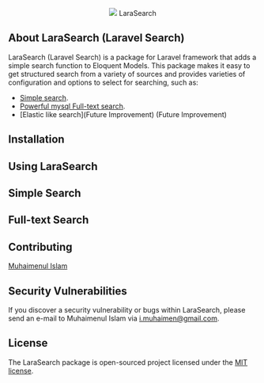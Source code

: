 <p align="center"><img src="https://img.icons8.com/color/48/000000/search.png"> LaraSearch</p>

<!-- <p align="center"></p> -->

## About LaraSearch (Laravel Search)

LaraSearch (Laravel Search) is a package for Laravel framework  that adds a simple search function to Eloquent Models. This package makes it easy to get structured search from a variety of sources and provides varieties of configuration and options to select for searching, such as: 

- [Simple search](#).
- [Powerful mysql Full-text search](#).
- [Elastic like search](Future Improvement) (Future Improvement) 

## Installation

## Using LaraSearch

## Simple Search

## Full-text Search

## Contributing

[Muhaimenul Islam](https://github.com/muhaimenul)
<!-- Thank you for considering contributing to the package! The contribution guide can be found in the [Documentation](#). -->

## Security Vulnerabilities

If you discover a security vulnerability or bugs within LaraSearch, please send an e-mail to Muhaimenul Islam via [i.muhaimen@gmail.com](mailto:i.muhaimen@gmail.com).

## License

The LaraSearch package is open-sourced project licensed under the [MIT license](https://opensource.org/licenses/MIT).

